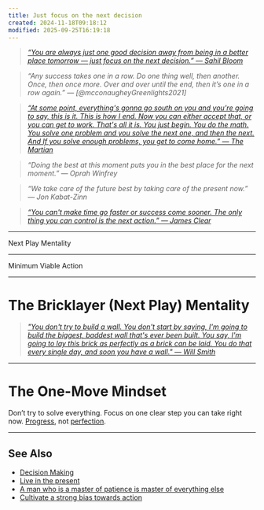 ```yaml
---
title: Just focus on the next decision
created: 2024-11-18T09:18:12
modified: 2025-09-25T16:19:18
---
```


> _[“You are always just one good decision away from being in a better place tomorrow — just focus on the next decision.” — Sahil Bloom](https://www.sahilbloom.com/newsletter/information-action-gap-one-decision-away-more)_

> _“Any success takes one in a row. Do one thing well, then another. Once, then once more. Over and over until the end, then it’s one in a row again.” — [@mcconaugheyGreenlights2021]_

> _[“At some point, everything's gonna go south on you and you're going to say, this is it. This is how I end. Now you can either accept that, or you can get to work. That's all it is. You just begin. You do the math. You solve one problem and you solve the next one, and then the next. And If you solve enough problems, you get to come home.” — The Martian](https://www.youtube.com/watch?v=mDYCLFE86Po)_

> _“Doing the best at this moment puts you in the best place for the next moment.” — Oprah Winfrey_

> _“We take care of the future best by taking care of the present now.” — Jon Kabat-Zinn_

> _[“You can't make time go faster or success come sooner. The only thing you can control is the next action.” — James Clear](https://jamesclear.com/3-2-1/april-24-2025)_

---

Next Play Mentality

---

Minimum Viable Action

---

# The Bricklayer (Next Play) Mentality

> _["You don't try to build a wall. You don't start by saying, I'm going to build the biggest, baddest wall that's ever been built. You say, I'm going to lay this brick as perfectly as a brick can be laid. You do that every single day, and soon you have a wall." —  Will Smith](https://www.youtube.com/watch?v=wIsgyIq_kFs&t=128s)_

---

# The One-Move Mindset​

Don’t try to solve everything. Focus on one clear step you can take right now. [Progress](Journey%20over%20destination.md), not [perfection](perfectionism.md).

---

## See Also

* [Decision Making](decision-making.md)
* [Live in the present](live-in-the-present.md)
* [A man who is a master of patience is master of everything else](a-man-who-is-a-master-of-patience-is-master-of-everything-else.md)
* [Cultivate a strong bias towards action](cultivate-a-strong-bias-towards-action.md)
